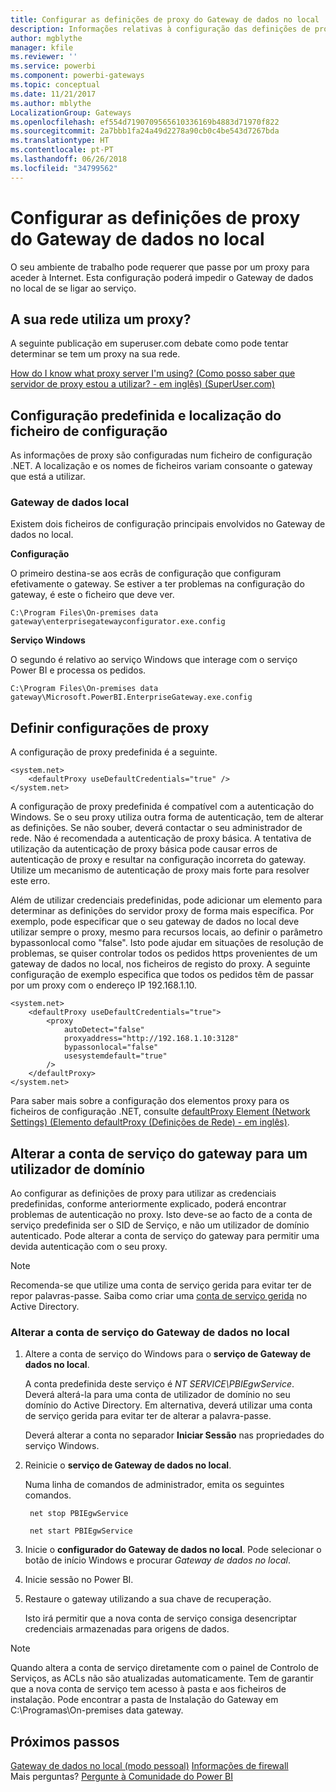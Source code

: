 ```yaml
---
title: Configurar as definições de proxy do Gateway de dados no local
description: Informações relativas à configuração das definições de proxy do Gateway de dados no local.
author: mgblythe
manager: kfile
ms.reviewer: ''
ms.service: powerbi
ms.component: powerbi-gateways
ms.topic: conceptual
ms.date: 11/21/2017
ms.author: mblythe
LocalizationGroup: Gateways
ms.openlocfilehash: ef554d7190709565610336169b4883d71970f822
ms.sourcegitcommit: 2a7bbb1fa24a49d2278a90cb0c4be543d7267bda
ms.translationtype: HT
ms.contentlocale: pt-PT
ms.lasthandoff: 06/26/2018
ms.locfileid: "34799562"
---
```

# <a name="configuring-proxy-settings-for-the-on-premises-data-gateway"></a>Configurar as definições de proxy do Gateway de dados no local
O seu ambiente de trabalho pode requerer que passe por um proxy para aceder à Internet. Esta configuração poderá impedir o Gateway de dados no local de se ligar ao serviço.

## <a name="does-your-network-use-a-proxy"></a>A sua rede utiliza um proxy?
A seguinte publicação em superuser.com debate como pode tentar determinar se tem um proxy na sua rede.

[How do I know what proxy server I'm using? (Como posso saber que servidor de proxy estou a utilizar? - em inglês) (SuperUser.com)](https://superuser.com/questions/346372/how-do-i-know-what-proxy-server-im-using)

## <a name="configuration-file-location-and-default-configuration"></a>Configuração predefinida e localização do ficheiro de configuração
As informações de proxy são configuradas num ficheiro de configuração .NET. A localização e os nomes de ficheiros variam consoante o gateway que está a utilizar.

### <a name="on-premises-data-gateway"></a>Gateway de dados local
Existem dois ficheiros de configuração principais envolvidos no Gateway de dados no local.

**Configuração**

O primeiro destina-se aos ecrãs de configuração que configuram efetivamente o gateway. Se estiver a ter problemas na configuração do gateway, é este o ficheiro que deve ver.

    C:\Program Files\On-premises data gateway\enterprisegatewayconfigurator.exe.config

**Serviço Windows**

O segundo é relativo ao serviço Windows que interage com o serviço Power BI e processa os pedidos.

    C:\Program Files\On-premises data gateway\Microsoft.PowerBI.EnterpriseGateway.exe.config

## <a name="configuring-proxy-settings"></a>Definir configurações de proxy
A configuração de proxy predefinida é a seguinte.

    <system.net>
        <defaultProxy useDefaultCredentials="true" />
    </system.net>

A configuração de proxy predefinida é compatível com a autenticação do Windows. Se o seu proxy utiliza outra forma de autenticação, tem de alterar as definições. Se não souber, deverá contactar o seu administrador de rede. Não é recomendada a autenticação de proxy básica. A tentativa de utilização da autenticação de proxy básica pode causar erros de autenticação de proxy e resultar na configuração incorreta do gateway. Utilize um mecanismo de autenticação de proxy mais forte para resolver este erro.

Além de utilizar credenciais predefinidas, pode adicionar um elemento <proxy> para determinar as definições do servidor proxy de forma mais específica. Por exemplo, pode especificar que o seu gateway de dados no local deve utilizar sempre o proxy, mesmo para recursos locais, ao definir o parâmetro bypassonlocal como "false". Isto pode ajudar em situações de resolução de problemas, se quiser controlar todos os pedidos https provenientes de um gateway de dados no local, nos ficheiros de registo do proxy. A seguinte configuração de exemplo especifica que todos os pedidos têm de passar por um proxy com o endereço IP 192.168.1.10.

    <system.net>
        <defaultProxy useDefaultCredentials="true">
            <proxy  
                autoDetect="false"  
                proxyaddress="http://192.168.1.10:3128"  
                bypassonlocal="false"  
                usesystemdefault="true"
            />  
        </defaultProxy>
    </system.net>

Para saber mais sobre a configuração dos elementos proxy para os ficheiros de configuração .NET, consulte [defaultProxy Element (Network Settings) (Elemento defaultProxy (Definições de Rede) - em inglês)](https://msdn.microsoft.com/library/kd3cf2ex.aspx).

## <a name="changing-the-gateway-service-account-to-a-domain-user"></a>Alterar a conta de serviço do gateway para um utilizador de domínio
Ao configurar as definições de proxy para utilizar as credenciais predefinidas, conforme anteriormente explicado, poderá encontrar problemas de autenticação no proxy. Isto deve-se ao facto de a conta de serviço predefinida ser o SID de Serviço, e não um utilizador de domínio autenticado. Pode alterar a conta de serviço do gateway para permitir uma devida autenticação com o seu proxy.

> [!NOTE]
> Recomenda-se que utilize uma conta de serviço gerida para evitar ter de repor palavras-passe. Saiba como criar uma [conta de serviço gerida](https://technet.microsoft.com/library/dd548356.aspx) no Active Directory.
> 
> 

### <a name="change-the-on-premises-data-gateway-service-account"></a>Alterar a conta de serviço do Gateway de dados no local
1. Altere a conta de serviço do Windows para o **serviço de Gateway de dados no local**.
   
    A conta predefinida deste serviço é *NT SERVICE\PBIEgwService*. Deverá alterá-la para uma conta de utilizador de domínio no seu domínio do Active Directory. Em alternativa, deverá utilizar uma conta de serviço gerida para evitar ter de alterar a palavra-passe.
   
    Deverá alterar a conta no separador **Iniciar Sessão** nas propriedades do serviço Windows.
2. Reinicie o **serviço de Gateway de dados no local**.
   
    Numa linha de comandos de administrador, emita os seguintes comandos.
   
        net stop PBIEgwService
   
        net start PBIEgwService
3. Inicie o **configurador do Gateway de dados no local**. Pode selecionar o botão de início Windows e procurar *Gateway de dados no local*.
4. Inicie sessão no Power BI.
5. Restaure o gateway utilizando a sua chave de recuperação.
   
    Isto irá permitir que a nova conta de serviço consiga desencriptar credenciais armazenadas para origens de dados.
    
> [!NOTE]
> Quando altera a conta de serviço diretamente com o painel de Controlo de Serviços, as ACLs não são atualizadas automaticamente. Tem de garantir que a nova conta de serviço tem acesso à pasta e aos ficheiros de instalação. Pode encontrar a pasta de Instalação do Gateway em C:\Programas\On-premises data gateway. 
> 

## <a name="next-steps"></a>Próximos passos
[Gateway de dados no local (modo pessoal)](service-gateway-personal-mode.md)
[Informações de firewall](service-gateway-onprem-tshoot.md#firewall-or-proxy)  
Mais perguntas? [Pergunte à Comunidade do Power BI](http://community.powerbi.com/)

